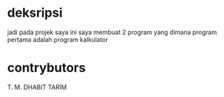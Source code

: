 # deksripsi
jadi pada projek saya ini saya membuat 2 program yang dimana program pertama adalah program kalkulator 
# contrybutors
T. M. DHABIT TARIM
